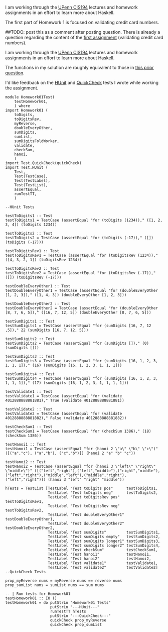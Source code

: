 I am working through the [UPenn CIS194](https://www.seas.upenn.edu/~cis194/spring13/) lectures and homework assignments in an effort to learn more about Haskell.

The first part of Homework 1 is focused on validating credit card numbers.







##TODO: post this as a comment after posting question.
There is already a question regarding the content of the [first assignment](https://codereview.stackexchange.com/questions/104876/upenn-cis-194-homework-1-validating-credit-card-numbers) (validating credit card numbers).



I am working through the [UPenn CIS194](https://www.seas.upenn.edu/~cis194/spring13/) lectures and homework assignments in an effort to learn more about Haskell.

The functions in my solution are roughly equivalent to those in [this prior question](https://codereview.stackexchange.com/questions/104876/upenn-cis-194-homework-1-validating-credit-card-numbers).

I'd like feedback on the [HUnit]() and [QuickCheck]() tests I wrote while working the assignment.

    module Homework01Test(
        testHomework01,
        ) where
    import Homework01 (
        toDigits,
        toDigitsRev,
        myReverse,
        doubleEveryOther,
        sumDigits,
        sumList,
        sumDigitsFoldWorker,
        validate,
        checkSum,
        hanoi,
        )
    import Test.QuickCheck(quickCheck)
    import Test.HUnit (
        Test,
        Test(TestCase),
        Test(TestLabel),
        Test(TestList),
        assertEqual,
        runTestTT,
        )
    
    --HUnit Tests
    
    testToDigits1 :: Test
    testToDigits1 = TestCase (assertEqual "for (toDigits (1234))," ([1, 2, 3, 4]) (toDigits 1234))
    
    testToDigits2 :: Test
    testToDigits2 = TestCase (assertEqual "for (toDigits (-17))," ([]) (toDigits (-17)))
    
    testToDigitsRev1 :: Test
    testToDigitsRev1 = TestCase (assertEqual "for (toDigitsRev (1234))," ([4, 3, 2, 1]) (toDigitsRev 1234))
    
    testToDigitsRev2 :: Test
    testToDigitsRev2 = TestCase (assertEqual "for (toDigitsRev (-17))," ([]) (toDigitsRev (-17)))
    
    testDoubleEveryOther1 :: Test
    testDoubleEveryOther1 = TestCase (assertEqual "for (doubleEveryOther [1, 2, 3])," ([1, 4, 3]) (doubleEveryOther [1, 2, 3]))
    
    testDoubleEveryOther2 :: Test
    testDoubleEveryOther2 = TestCase (assertEqual "for (doubleEveryOther [8, 7, 6, 5])," ([16, 7, 12, 5]) (doubleEveryOther [8, 7, 6, 5]))
    
    testSumDigits1 :: Test
    testSumDigits1 = TestCase (assertEqual "for (sumDigits [16, 7, 12 ,5])," 22 (sumDigits [16, 7, 12, 5]))
    
    testSumDigits2 :: Test
    testSumDigits2 = TestCase (assertEqual "for (sumDigits [])," (0) (sumDigits []))
    
    testSumDigits3 :: Test
    testSumDigits3 = TestCase (assertEqual "for (sumDigits [16, 1, 2, 3, 1, 1, 1])," (16) (sumDigits [16, 1, 2, 3, 1, 1, 1]))
    
    testSumDigits4 :: Test
    testSumDigits4 = TestCase (assertEqual "for (sumDigits [16, 1, 2, 3, 1, 1, 1])," (17) (sumDigits [16, 1, 2, 3, 1, 1, 1, 1]))
    
    testValidate1 :: Test
    testValidate1 = TestCase (assertEqual "for (validate 4012888888881881)," True (validate 4012888888881881))
    
    testValidate2 :: Test
    testValidate2 = TestCase (assertEqual "for (validate 4012888888881882)," False (validate 4012888888881882))
    
    testCheckSum1 :: Test
    testCheckSum1 = TestCase (assertEqual "for (checkSum 1386)," (18) (checkSum 1386))
    
    testHanoi1 :: Test
    testHanoi1 = TestCase (assertEqual "for (hanoi 2 \"a\" \"b\" \"c\")" ([("a","c"), ("a","b"), ("c","b")]) (hanoi 2 "a" "b" "c"))
    
    testHanoi2 :: Test
    testHanoi2 = TestCase (assertEqual "for (hanoi 3 \"left\" \"right\" \"middle\")" ([("left","right"),("left","middle"),("right","middle"),("left","right"),("middle","left"),("middle","right"),("left","right")]) (hanoi 3 "left" "right" "middle"))
    
    hTests = TestList [TestLabel "Test toDigits pos"      testToDigits1,
                       TestLabel "Test toDigits neg"      testToDigits2,
                       TestLabel "Test toDigitsRev pos"   testToDigitsRev1,
                       TestLabel "Test toDigitsRev neg"   testToDigitsRev2,
                       TestLabel "Test doubleEveryOther1" testDoubleEveryOther1,
                       TestLabel "Test doubleEveryOther2" testDoubleEveryOther2,
                       TestLabel "Test sumDigits"         testSumDigits1,
                       TestLabel "Test sumDigits empty"   testSumDigits2,
                       TestLabel "Test sumDigits longer1" testSumDigits3,
                       TestLabel "Test sumDigits longer2" testSumDigits4,
                       TestLabel "Test checkSum"          testCheckSum1,
                       TestLabel "Test hanoi1"            testHanoi1,
                       TestLabel "Test hanoi2"            testHanoi2,
                       TestLabel "Test validate1"         testValidate1,
                       TestLabel "Test validate2"         testValidate2]
    --QuickCheck Tests
    
    prop_myReverse nums = myReverse nums == reverse nums
    prop_sumList nums = sumList nums == sum nums
    
    -- | Run tests for Homework01
    testHomework01 :: IO ()
    testHomework01 = do putStrLn "Homework01 Tests"
                        putStrLn "---HUnit---"
                        runTestTT hTests
                        putStrLn "---QuickCheck---"
                        quickCheck prop_myReverse
                        quickCheck prop_sumList

